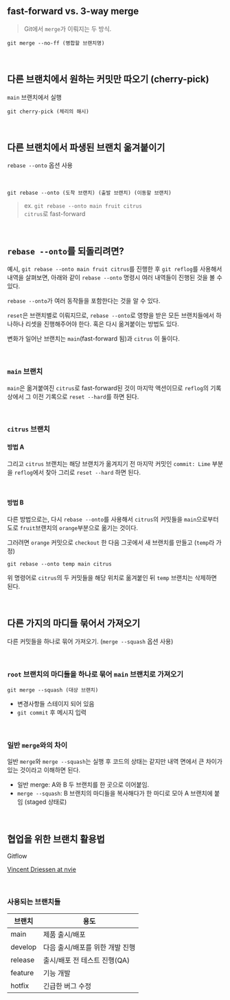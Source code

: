 ## fast-forward vs. 3-way merge

> Git에서 `merge`가 이뤄지는 두 방식.<br />

```
git merge --no-ff (병합할 브랜치명)
```

<br />

## 다른 브랜치에서 원하는 커밋만 따오기 (cherry-pick)

`main` 브랜치에서 실행

```
git cherry-pick (체리의 해시)
```

<br />

## 다른 브랜치에서 파생된 브랜치 옮겨붙이기

`rebase --onto` 옵션 사용<br />

<br />

```
git rebase --onto (도착 브랜치) (출발 브랜치) (이동할 브랜치)
```

> ex. `git rebase --onto main fruit citrus`<br />
> `citrus`로 fast-forward

<br />

## `rebase --onto`를 되돌리려면?

예시, `git rebase --onto main fruit citrus`를 진행한 후 `git reflog`를 사용해서 내역을 살펴보면, 아래와 같이 `rebase --onto` 명령시 여러 내역들이 진행된 것을 볼 수 있다.<br />

`rebase --onto`가 여러 동작들을 포함한다는 것을 알 수 있다.<br />

`reset`은 브랜치별로 이뤄지므로, `rebase --onto`로 영향을 받은 모든 브랜치들에서 하나하나 리셋을 진행해주어야 한다. 혹은 다시 옮겨붙이는 방법도 있다.<br />

변화가 일어난 브랜치는 `main`(fast-forward 됨)과 `citrus` 이 둘이다.<br />

<br />

### `main` 브랜치

`main`은 옮겨붙여진 `citrus`로 fast-forward된 것이 마지막 액션이므로 `reflog`의 기록상에서 그 이전 기록으로 `reset --hard`를 하면 된다.<br />

<br />

### `citrus` 브랜치

#### 방법 A

그리고 `citrus` 브랜치는 해당 브랜치가 옮겨지기 전 마지막 커밋인 `commit: Lime` 부분을 `reflog`에서 찾아 그리로 `reset --hard` 하면 된다.<br />

<br />

#### 방법 B

다른 방법으로는, 다시 `rebase --onto`를 사용해서 `citrus`의 커밋들을 `main`으로부터 도로 `fruit`브랜치의 `orange`부분으로 옮기는 것이다.<br />

그러려면 `orange` 커밋으로 `checkout` 한 다음 그곳에서 새 브랜치를 만들고 (`temp`라 가정)

```
git rebase --onto temp main citrus
```

위 명령어로 `citrus`의 두 커밋들을 해당 위치로 옮겨붙인 뒤 `temp` 브랜치는 삭제하면 된다.<br />

<br />

## 다른 가지의 마디들 묶어서 가져오기

다른 커밋들을 하나로 묶어 가져오기. (`merge --squash` 옵션 사용)<br />

<br />

### `root` 브랜치의 마디들을 하나로 묶어 `main` 브랜치로 가져오기

```
git merge --squash (대상 브랜치)
```

- 변경사항들 스테이지 되어 있음
- `git commit` 후 메시지 입력

<br />

### 일반 `merge`와의 차이

일반 `merge`와 `merge --squash`는 실행 후 코드의 상태는 같지만 내역 면에서 큰 차이가 있는 것이라고 이해하면 된다.<br />

- 일반 merge: A와 B 두 브랜치를 한 곳으로 이어붙임.<br />
- `merge --squash`: B 브랜치의 마디들을 복사해다가 한 마디로 모아 A 브랜치에 붙임 (staged 상태로)

<br />

## 협업을 위한 브랜치 활용법

Gitflow<br />

[Vincent Driessen at nvie](https://nvie.com/posts/a-successful-git-branching-model/)

<br />

### 사용되는 브랜치들

| 브랜치  | 용도                            |
| ------- | ------------------------------- |
| main    | 제품 출시/배포                  |
| develop | 다음 출시/배포를 위한 개발 진행 |
| release | 출시/배포 전 테스트 진행(QA)    |
| feature | 기능 개발                       |
| hotfix  | 긴급한 버그 수정                |
